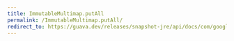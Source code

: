 ```yaml
---
title: ImmutableMultimap.putAll
permalink: /ImmutableMultimap.putAll/
redirect_to: https://guava.dev/releases/snapshot-jre/api/docs/com/google/common/collect/ImmutableMultimap.html#putAll-K-java.lang.Iterable-
---
```

